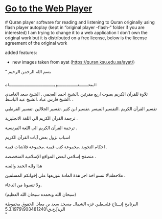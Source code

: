 <h1><a href="https://mohammedabufoul.github.io/Quran-player/web%20player/">Go to the Web Player</a></h1>
# Quran player
 software for reading and listening to Quran originally using flash player autoplay (kept in “original player -flash-“ folder if you are interested)
I am trying to change it to a web application
I don’t own the original work but it is distributed on a free license, below is the license agreement of the original work

added features:
* new images taken from ayat (https://quran.ksu.edu.sa/ayat/)

"
                                                                بسم الله الرحمن الرحيم
                                                
                                                        المحــــتـــــــــويــــــــــــــــــــات
تلاوة للقرآن الكريم بصوت اربع مقرئين 
.الشيخ احمد العجمي . الشيخ سعد الغامدي .الشيخ فارس عباد .الشيخ عبد الباسط .

 تفسير القرآن الكريم .التفسير الميسر .تفسير ابن كثير .تفسير الجلالين .تفسير القرطبي 
  
ترجمة القرآن الكريم الي اللغة الانجليزية .
 
 ترجمة القرآن الكريم الي اللغة الفرنسية  .
  
اسباب نزول بعض آيات القرآن الكريم 
 
احكام التجويد .مجموعة كتب قيمة .مجموعة فلاشات قيمة .
 
متصفح إسلامي  لبعض المواقع الإسلامية المتخصصة .

هذا ولله الحمد والمنه

ملاحظة\\لا تنسو اخذ اجر هذة المادة بتوزيعها علي إخوانكم المسلمين .
  
ولا تنسونا من الدعاء.

(سبحان الله وبحمده سبحان الله العظيم)

البرنامج 
إنـــتاج
فلسطين
غزه
الشمال
مسجد سعد بن معاذ.
الحقوق محفوظة الي\إ.خ.ق\903481240\5.3.1979\
"

